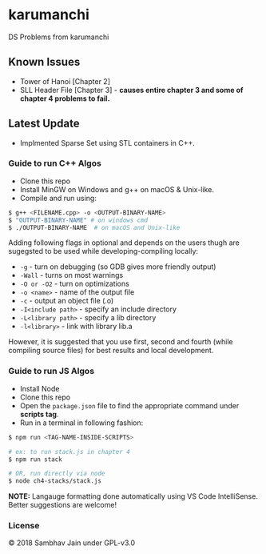 # karumanchi

DS Problems from karumanchi

## Known Issues

- Tower of Hanoi [Chapter 2]
- SLL Header File [Chapter 3] - **causes entire chapter 3 and some of chapter 4 problems to fail.**

## Latest Update

- Implmented Sparse Set using STL containers in C++.

### Guide to run C++ Algos

- Clone this repo
- Install MinGW on Windows and g++ on macOS & Unix-like.
- Compile and run using: 

```sh
$ g++ <FILENAME.cpp> -o <OUTPUT-BINARY-NAME>
$ "OUTPUT-BINARY-NAME" # on windows cmd
$ ./OUTPUT-BINARY-NAME	# on macOS and Unix-like
```

Adding following flags in optional and depends on the users thugh are sugegsted to be used while developing-compiling locally:

* `-g` - turn on debugging (so GDB gives more friendly output)
* `-Wall` - turns on most warnings
* `-O or -O2` - turn on optimizations
* `-o <name>` - name of the output file
* `-c` - output an object file (.o)
* `-I<include path>` - specify an include directory
* `-L<library path>` - specify a lib directory
* `-l<library>` - link with library lib<library>.a

However, it is suggested that you use first, second and fourth (while compiling source files) for best results and local development. 

### Guide to run JS Algos

- Install Node
- Clone this repo
- Open the `package.json` file to find the appropriate command under **scripts tag**.
- Run in a terminal in following fashion:

```sh
$ npm run <TAG-NAME-INSIDE-SCRIPTS>

# ex: to run stack.js in chapter 4
$ npm run stack

# OR, run directly via node
$ node ch4-stacks/stack.js
```

**NOTE:** Langauge formatting done automatically using VS Code IntelliSense. Better suggestions are welcome!

### License

© 2018 Sambhav Jain under GPL-v3.0
